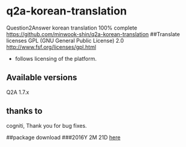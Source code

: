 # q2a-korean-translation
Question2Answer korean  translation 100% complete<br/>
https://github.com/minwook-shin/q2a-korean-translation
##Translate licenses
GPL (GNU General Public License) 2.0
http://www.fsf.org/licenses/gpl.html
* follows licensing of the platform.

## Available versions
Q2A 1.7.x

## thanks to
cogniti, Thank you for bug fixes.

##package download
###2016Y 2M 21D [here](https://github.com/minwook-shin/q2a-korean-translation/releases/tag/02.21)
